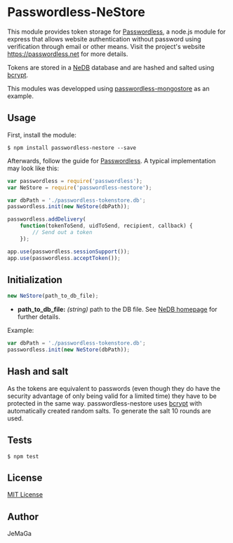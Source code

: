# Passwordless-NeStore

This module provides token storage for [Passwordless](https://github.com/florianheinemann/passwordless), a node.js module for express that allows website authentication without password using verification through email or other means. Visit the project's website https://passwordless.net for more details.

Tokens are stored in a [NeDB](https://github.com/louischatriot/nedb) database and are hashed and salted using [bcrypt](https://github.com/ncb000gt/node.bcrypt.js/).

This modules was developped using [passwordless-mongostore](https://github.com/florianheinemann/passwordless-mongostore) as an example.

## Usage

First, install the module:

`$ npm install passwordless-nestore --save`

Afterwards, follow the guide for [Passwordless](https://github.com/florianheinemann/passwordless). A typical implementation may look like this:

```javascript
var passwordless = require('passwordless');
var NeStore = require('passwordless-nestore');

var dbPath = './passwordless-tokenstore.db';
passwordless.init(new NeStore(dbPath));

passwordless.addDelivery(
    function(tokenToSend, uidToSend, recipient, callback) {
        // Send out a token
    });

app.use(passwordless.sessionSupport());
app.use(passwordless.acceptToken());
```

## Initialization

```javascript
new NeStore(path_to_db_file);
```
* **path_to_db_file:** *(string)* path to the DB file. See [NeDB homepage](https://github.com/louischatriot/nedb) for further details.

Example:
```javascript
var dbPath = './passwordless-tokenstore.db';
passwordless.init(new NeStore(dbPath));
```

## Hash and salt
As the tokens are equivalent to passwords (even though they do have the security advantage of only being valid for a limited time) they have to be protected in the same way. passwordless-nestore uses [bcrypt](https://github.com/ncb000gt/node.bcrypt.js/) with automatically created random salts. To generate the salt 10 rounds are used.

## Tests

`$ npm test`

## License

[MIT License](http://opensource.org/licenses/MIT)

## Author
JeMaGa

